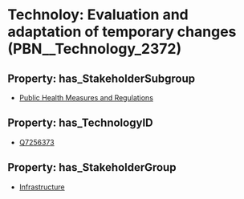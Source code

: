 # Technoloy: __Evaluation and adaptation of temporary changes__ (PBN__Technology_2372)

## Property: has_StakeholderSubgroup

* [Public Health Measures and Regulations](PBN__TechSubgroup_92)

## Property: has_TechnologyID

* [Q7256373](Q7256373)

## Property: has_StakeholderGroup

* [Infrastructure](PBN__TechGroup_4)

